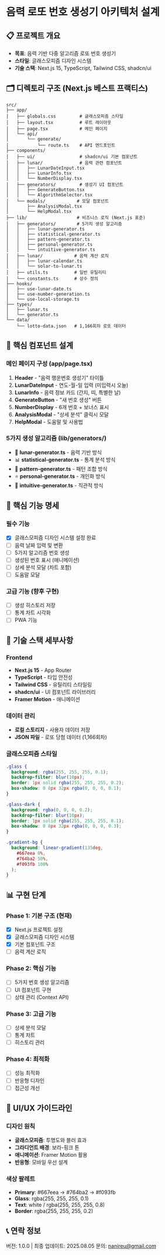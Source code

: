 # 음력 로또 번호 생성기 아키텍처 설계

## 📋 프로젝트 개요
- **목표**: 음력 기반 다중 알고리즘 로또 번호 생성기
- **스타일**: 글래스모피즘 디자인 시스템
- **기술 스택**: Next.js 15, TypeScript, Tailwind CSS, shadcn/ui

## 🗂️ 디렉토리 구조 (Next.js 베스트 프랙티스)

```
src/
├── app/
│   ├── globals.css         # 글래스모피즘 스타일
│   ├── layout.tsx          # 루트 레이아웃
│   ├── page.tsx            # 메인 페이지
│   └── api/
│       └── generate/
│           └── route.ts    # API 엔드포인트
├── components/
│   ├── ui/                 # shadcn/ui 기본 컴포넌트
│   ├── lunar/              # 음력 관련 컴포넌트
│   │   ├── LunarDateInput.tsx
│   │   ├── LunarInfo.tsx
│   │   └── NumberDisplay.tsx
│   ├── generators/         # 생성기 UI 컴포넌트
│   │   ├── GenerateButton.tsx
│   │   └── AlgorithmSelector.tsx
│   └── modals/            # 모달 컴포넌트
│       ├── AnalysisModal.tsx
│       └── HelpModal.tsx
├── lib/                   # 비즈니스 로직 (Next.js 표준)
│   ├── generators/        # 5가지 생성 알고리즘
│   │   ├── lunar-generator.ts
│   │   ├── statistical-generator.ts
│   │   ├── pattern-generator.ts
│   │   ├── personal-generator.ts
│   │   └── intuitive-generator.ts
│   ├── lunar/            # 음력 계산 로직
│   │   ├── lunar-calendar.ts
│   │   └── solar-to-lunar.ts
│   ├── utils.ts          # 일반 유틸리티
│   └── constants.ts      # 상수 정의
├── hooks/
│   ├── use-lunar-date.ts
│   ├── use-number-generation.ts
│   └── use-local-storage.ts
├── types/
│   ├── lunar.ts
│   └── generator.ts
└── data/
    └── lotto-data.json   # 1,166회차 로또 데이터
```

## 🎯 핵심 컴포넌트 설계

### 메인 페이지 구성 (app/page.tsx)
1. **Header** - "음력 행운번호 생성기" 타이틀
2. **LunarDateInput** - 연도-월-일 입력 (미입력시 오늘)
3. **LunarInfo** - 음력 정보 카드 (간지, 띠, 특별한 날)
4. **GenerateButton** - "새 번호 생성" 버튼
5. **NumberDisplay** - 6개 번호 + 보너스 표시
6. **AnalysisModal** - "상세 분석" 클릭시 모달
7. **HelpModal** - 도움말 및 사용법

### 5가지 생성 알고리즘 (lib/generators/)
- 🔢 **lunar-generator.ts** - 음력 기반 방식
- 📊 **statistical-generator.ts** - 통계 분석 방식 
- 🎲 **pattern-generator.ts** - 패턴 조합 방식
- ⭐ **personal-generator.ts** - 개인화 방식
- 🔮 **intuitive-generator.ts** - 직관적 방식

## 📝 핵심 기능 명세

### 필수 기능
- [x] 글래스모피즘 디자인 시스템 설정 완료
- [ ] 음력 날짜 입력 및 변환
- [ ] 5가지 알고리즘 번호 생성
- [ ] 생성된 번호 표시 (애니메이션)
- [ ] 상세 분석 모달 (차트 포함)
- [ ] 도움말 모달

### 고급 기능 (향후 구현)
- [ ] 생성 히스토리 저장
- [ ] 통계 차트 시각화
- [ ] PWA 기능

## 🔧 기술 스택 세부사항

### Frontend
- **Next.js 15** - App Router
- **TypeScript** - 타입 안전성
- **Tailwind CSS** - 유틸리티 스타일링
- **shadcn/ui** - UI 컴포넌트 라이브러리
- **Framer Motion** - 애니메이션

### 데이터 관리
- **로컬 스토리지** - 사용자 데이터 저장
- **JSON 파일** - 로또 당첨 데이터 (1,166회차)

### 글래스모피즘 스타일
```css
.glass {
  background: rgba(255, 255, 255, 0.1);
  backdrop-filter: blur(10px);
  border: 1px solid rgba(255, 255, 255, 0.2);
  box-shadow: 0 8px 32px rgba(0, 0, 0, 0.1);
}

.glass-dark {
  background: rgba(0, 0, 0, 0.2);
  backdrop-filter: blur(10px);
  border: 1px solid rgba(255, 255, 255, 0.1);
  box-shadow: 0 8px 32px rgba(0, 0, 0, 0.3);
}

.gradient-bg {
  background: linear-gradient(135deg, 
    #667eea 0%, 
    #764ba2 50%, 
    #f093fb 100%
  );
}
```

## 📊 구현 단계

### Phase 1: 기본 구조 (현재)
- [x] Next.js 프로젝트 설정
- [x] 글래스모피즘 디자인 시스템
- [x] 기본 컴포넌트 구조
- [ ] 음력 계산 로직

### Phase 2: 핵심 기능
- [ ] 5가지 번호 생성 알고리즘
- [ ] UI 컴포넌트 구현
- [ ] 상태 관리 (Context API)

### Phase 3: 고급 기능
- [ ] 상세 분석 모달
- [ ] 통계 차트
- [ ] 히스토리 관리

### Phase 4: 최적화
- [ ] 성능 최적화
- [ ] 반응형 디자인
- [ ] 접근성 개선

## 🎨 UI/UX 가이드라인

### 디자인 원칙
- **글래스모피즘**: 투명도와 블러 효과
- **그라디언트 배경**: 보라-핑크 톤
- **애니메이션**: Framer Motion 활용
- **반응형**: 모바일 우선 설계

### 색상 팔레트
- **Primary**: #667eea → #764ba2 → #f093fb
- **Glass**: rgba(255, 255, 255, 0.1)
- **Text**: white / rgba(255, 255, 255, 0.8)
- **Border**: rgba(255, 255, 255, 0.2)

## 📞 연락 정보
버전: 1.0.0 | 최종 업데이트: 2025.08.05
문의: nanireu@gmail.com